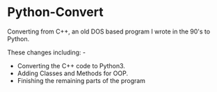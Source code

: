 # Python-Convert
Converting from C++, an old DOS based program I wrote in the 90's to Python.

These changes including: -

- Converting the C++ code to Python3.
- Adding Classes and Methods for OOP.
- Finishing the remaining parts of the program

